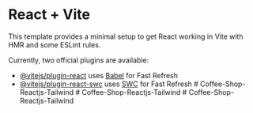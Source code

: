 # React + Vite

This template provides a minimal setup to get React working in Vite with HMR and some ESLint rules.

Currently, two official plugins are available:

- [@vitejs/plugin-react](https://github.com/vitejs/vite-plugin-react/blob/main/packages/plugin-react/README.md) uses [Babel](https://babeljs.io/) for Fast Refresh
- [@vitejs/plugin-react-swc](https://github.com/vitejs/vite-plugin-react-swc) uses [SWC](https://swc.rs/) for Fast Refresh
#   C o f f e e - S h o p - R e a c t j s - T a i l w i n d  
 #   C o f f e e - S h o p - R e a c t j s - T a i l w i n d  
 #   C o f f e e - S h o p - R e a c t j s - T a i l w i n d  
 